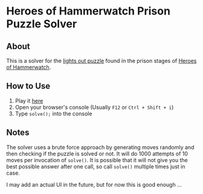 # Heroes of Hammerwatch Prison Puzzle Solver

## About

This is a solver for the [lights out puzzle][1] found in the prison stages of [Heroes of Hammerwatch][2].

## How to Use

1. Play it [here][3]
2. Open your browser's console (Usually `F12` or `Ctrl + Shift + i`)
3. Type `solve();` into the console

## Notes

The solver uses a brute force approach by generating moves randomly and then checking if the puzzle is solved or not. It will do 1000 attempts of 10 moves per invocation of `solve()`. It is possible that it will not give you the best possible answer after one call, so call `solve()` multiple times just in case.

I may add an actual UI in the future, but for now this is good enough ...

[1]: http://wiki.heroesofhammerwatch.com/Puzzlesecrets#Lights_Out
[2]: https://store.steampowered.com/app/677120/Heroes_of_Hammerwatch/
[3]: https://nikolamancic.github.io/light-puzzle-solver/
